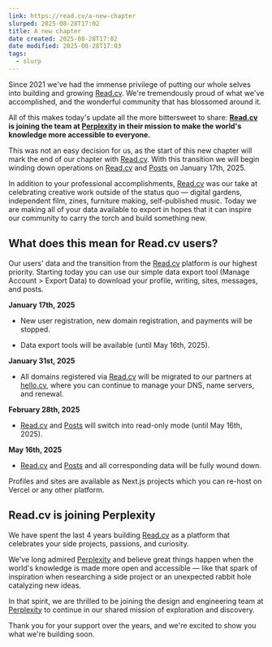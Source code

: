 ```yaml
---
link: https://read.cv/a-new-chapter
slurped: 2025-08-28T17:02
title: A new chapter
date created: 2025-08-28T17:02
date modified: 2025-08-28T17:03
tags:
  - slurp
---
```


Since 2021 we've had the immense privilege of putting our whole selves into building and growing [Read.cv](https://read.cv/). We're tremendously proud of what we've accomplished, and the wonderful community that has blossomed around it.

All of this makes today's update all the more bittersweet to share: **[Read.cv](https://read.cv/) is joining the team at [Perplexity](https://perplexity.ai/) in their mission to make the world's knowledge more accessible to everyone.**

This was not an easy decision for us, as the start of this new chapter will mark the end of our chapter with [Read.cv](https://read.cv/). With this transition we will begin winding down operations on [Read.cv](https://read.cv/) and [Posts](https://posts.cv/) on January 17th, 2025.

In addition to your professional accomplishments, [Read.cv](https://read.cv/) was our take at celebrating creative work outside of the status quo — digital gardens, independent film, zines, furniture making, self-published music. Today we are making all of your data available to export in hopes that it can inspire our community to carry the torch and build something new.

## What does this mean for Read.cv users?

Our users' data and the transition from the [Read.cv](https://read.cv/) platform is our highest priority. Starting today you can use our simple data export tool (Manage Account > Export Data) to download your profile, writing, sites, messages, and posts.

**January 17th, 2025**

- New user registration, new domain registration, and payments will be stopped.
    
- Data export tools will be available (until May 16th, 2025).

**January 31st, 2025**

- All domains registered via [Read.cv](https://read.cv/) will be migrated to our partners at [hello.cv](https://hello.cv/), where you can continue to manage your DNS, name servers, and renewal.

**February 28th, 2025**

- [Read.cv](https://read.cv/) and [Posts](https://posts.cv/) will switch into read-only mode (until May 16th, 2025).

**May 16th, 2025**

- [Read.cv](https://read.cv/) and [Posts](https://posts.cv/) and all corresponding data will be fully wound down.

Profiles and sites are available as Next.js projects which you can re-host on Vercel or any other platform.

## Read.cv is joining Perplexity

We have spent the last 4 years building [Read.cv](https://read.cv/) as a platform that celebrates your side projects, passions, and curiosity.

We've long admired [Perplexity](https://perplexity.ai/) and believe great things happen when the world's knowledge is made more open and accessible — like that spark of inspiration when researching a side project or an unexpected rabbit hole catalyzing new ideas.

In that spirit, we are thrilled to be joining the design and engineering team at [Perplexity](https://perplexity.ai/) to continue in our shared mission of exploration and discovery.

Thank you for your support over the years, and we're excited to show you what we're building soon.